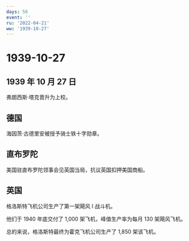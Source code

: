 ```yaml
---
days: 56
event: ''
ru: '2022-04-21'
ww: '1939-10-27'
---
```


# 1939-10-27

## 1939 年 10 月 27 日

弗朗西斯·塔克晋升为上校。

## 德国

海因茨·古德里安被授予骑士铁十字勋章。

## 直布罗陀

美国驻直布罗陀领事会见英国当局，抗议英国扣押美国商船。

## 英国

格洛斯特飞机公司生产了第一架飓风 I 战斗机。

他们于 1940 年底交付了 1,000 架飞机，峰值生产率为每月 130 架飓风飞机。

总的来说，格洛斯特最终为霍克飞机公司生产了 1,850 架该飞机。